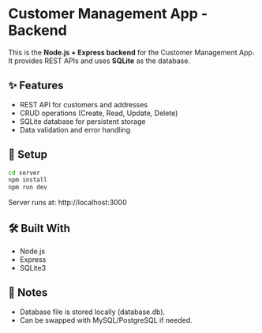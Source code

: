 # Customer Management App - Backend

This is the **Node.js + Express backend** for the Customer Management App.  
It provides REST APIs and uses **SQLite** as the database.

## ✨ Features

- REST API for customers and addresses
- CRUD operations (Create, Read, Update, Delete)
- SQLite database for persistent storage
- Data validation and error handling

## 🚀 Setup

```bash
cd server
npm install
npm run dev
```

Server runs at: http://localhost:3000

## 🛠 Built With

- Node.js
- Express
- SQLite3

## 📌 Notes

- Database file is stored locally (database.db).
- Can be swapped with MySQL/PostgreSQL if needed.
